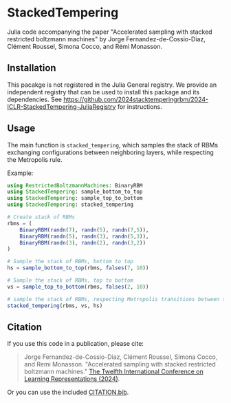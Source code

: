 # StackedTempering

Julia code accompanying the paper "Accelerated sampling with stacked restricted boltzmann machines" by Jorge Fernandez-de-Cossio-Diaz, Clément Roussel, Simona Cocco, and Rémi Monasson.

## Installation

This pacakge is not registered in the Julia General registry. We provide an independent registry that can be used to install this package and its dependencies. See https://github.com/2024stacktemperingrbm/2024-ICLR-StackedTempering-JuliaRegistry for instructions.

## Usage

The main function is `stacked_tempering`, which samples the stack of RBMs exchanging configurations between neighboring layers, while respecting the Metropolis rule.

Example:

```julia
using RestrictedBoltzmannMachines: BinaryRBM
using StackedTempering: sample_bottom_to_top
using StackedTempering: sample_top_to_bottom
using StackedTempering: stacked_tempering

# Create stack of RBMs
rbms = (
    BinaryRBM(randn(7), randn(5), randn(7,5)),
    BinaryRBM(randn(5), randn(3), randn(5,3)),
    BinaryRBM(randn(3), randn(2), randn(3,2))
)

# Sample the stack of RBMs, bottom to top
hs = sample_bottom_to_top(rbms, falses(7, 10))

# Sample the stack of RBMs, top to bottom
vs = sample_top_to_bottom(rbms, falses(2, 10))

# sample the stack of RBMs, respecting Metropolis transitions between the layers
stacked_tempering(rbms, vs, hs)
```

## Citation

If you use this code in a publication, please cite:

> Jorge Fernandez-de-Cossio-Diaz, Clément Roussel, Simona Cocco, and Remi Monasson.
> "Accelerated sampling with stacked restricted boltzmann machines."
> [The Twelfth International Conference on Learning Representations (2024)](https://openreview.net/forum?id=kXNJ48Hvw1).

Or you can use the included [CITATION.bib](https://github.com/2024stacktemperingrbm/StackedTempering.jl/blob/master/CITATION.bib).